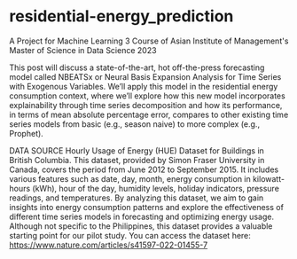 # residential-energy_prediction
A Project for Machine Learning 3 Course of Asian Institute of Management's Master of Science in Data Science 2023 

This post will discuss a state-of-the-art, hot off-the-press forecasting model called NBEATSx or Neural Basis Expansion Analysis for Time Series with Exogenous Variables. We’ll apply this model in the residential energy consumption context, where we’ll explore how this new model incorporates explainability through time series decomposition and how its performance, in terms of mean absolute percentage error, compares to other existing time series models from basic (e.g., season naive) to more complex (e.g., Prophet).

DATA SOURCE
Hourly Usage of Energy (HUE) Dataset for Buildings in British Columbia. 
This dataset, provided by Simon Fraser University in Canada, covers the period from June 2012 to September 2015. It includes various features such as date, day, month, energy consumption in kilowatt-hours (kWh), hour of the day, humidity levels, holiday indicators, pressure readings, and temperatures. By analyzing this dataset, we aim to gain insights into energy consumption patterns and explore the effectiveness of different time series models in forecasting and optimizing energy usage. Although not specific to the Philippines, this dataset provides a valuable starting point for our pilot study. You can access the dataset here: https://www.nature.com/articles/s41597-022-01455-7
